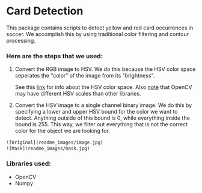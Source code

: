 # Card Detection

This package contains scripts to detect yellow and red card occurrences in soccer. We accomplish this by using traditional color filtering and contour processing.

### Here are the steps that we used:
  1. Convert the RGB image to HSV. We do this because the HSV color space seperates the "color" of the image from its "brightness". 
  
      See this [link](http://infohost.nmt.edu/tcc/help/pubs/colortheory/web/hsv.html) for info about the HSV color space. Also [note](https://stackoverflow.com/a/10951189) that OpenCV may have different HSV scales than other libraries.
  2. Convert the HSV image to a single channel binary image. We do this by specifying a lower and upper HSV bound for the color we want to detect. Anything outside of this bound is 0, while everything inside the bound is 255. This way, we filter out everything that is not the correct color for the object we are looking for.

    ![Original](readme_images/image.jpg)
    ![Mask](readme_images/mask.jpg)

### Libraries used:
  - OpenCV
  - Numpy
